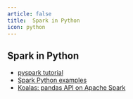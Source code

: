 ```yaml
---
article: false
title:  Spark in Python
icon: python
---
```


## Spark in Python

* [pyspark tutorial](https://sparkbyexamples.com/pyspark-tutorial/)
* [Spark Python examples](https://github.com/apache/spark/blob/master/examples/src/main/python/ml/lda_example.py)
* [Koalas: pandas API on Apache Spark](https://github.com/databricks/koalas)
